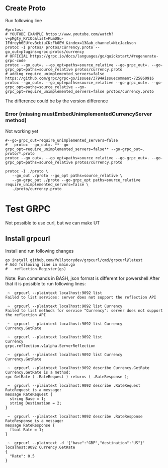 ## Create Proto
Run following line
```shell
#protos:
# YOUTUBE EXAMPLE https://www.youtube.com/watch?v=pMgty_RYIOc&list=PLmD8u-IFdreyh6EUfevBcbiuCKzFk0EW_&index=13&ab_channel=NicJackson
protoc -I protos/ protos/currency.proto --go_out=plugins=grpc:protos/currency
# OFFICIAL https://grpc.io/docs/languages/go/quickstart/#regenerate-grpc-code
protoc --go_out=. --go_opt=paths=source_relative --go-grpc_out=. --go-grpc_opt=paths=source_relative protos/currency.proto
# adding require_unimplemented_servers=false https://github.com/grpc/grpc-go/issues/3794#issuecomment-725860916
protoc --go_out=. --go_opt=paths=source_relative --go-grpc_out=. --go-grpc_opt=paths=source_relative --go-grpc_opt=require_unimplemented_servers=false protos/currency.proto
```
The difference could be by the version difference

### Error (missing mustEmbedUnimplementedCurrencyServer method)
Not working yet 
```shell
#--go-grpc_out=require_unimplemented_servers=false
#   protoc --go_out=. **--go-grpc_opt=require_unimplemented_servers=false** --go-grpc_out=. proto/*.proto 
protoc --go_out=. --go_opt=paths=source_relative --go-grpc_out=. --go-grpc_opt=paths=source_relative protos/currency.proto

protoc -I ./proto \
   --go_out ./proto --go_opt paths=source_relative \
   --go-grpc_out ./proto --go-grpc_opt paths=source_relative require_unimplemented_servers=false \
   ./proto/currency.proto
```
# Test GRPC
Not possible to use curl, but we can make UT
## Install grpcurl
Install and run following changes
```shell
go install github.com/fullstorydev/grpcurl/cmd/grpcurl@latest
# Add following line in main.go
#	reflection.Register(gs)
```
Note: Run commands in BASH, json format is different for powershell
After that it is possible to run following lines:
```shell
 ~  grpcurl --plaintext localhost:9092 list
Failed to list services: server does not support the reflection API

 ~  grpcurl --plaintext localhost:9092 list Currency
Failed to list methods for service "Currency": server does not support the reflection API

 ~  grpcurl --plaintext localhost:9092 list Currency
Currency.GetRate

 ~  grpcurl --plaintext localhost:9092 list
Currency
grpc.reflection.v1alpha.ServerReflection

 ~  grpcurl --plaintext localhost:9092 list Currency
Currency.GetRate

 ~  grpcurl --plaintext localhost:9092 describe Currency.GetRate
Currency.GetRate is a method:
rpc GetRate ( .RateRequest ) returns ( .RateResponse );

 ~  grpcurl --plaintext localhost:9092 describe .RateRequest
RateRequest is a message:
message RateRequest {
  string Base = 1;
  string Destination = 2;
}

 ~  grpcurl --plaintext localhost:9092 describe .RateResponse
RateResponse is a message:
message RateResponse {
  float Rate = 1;
}

 ~  grpcurl --plaintext -d '{"base":"GBP","destination":"US"}' localhost:9092 Currency.GetRate
{
  "Rate": 0.5
}
```
